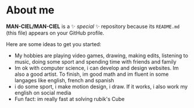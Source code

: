 # About me


**MAN-CIEL/MAN-CIEL** is a ✨ _special_ ✨ repository because its `README.md` (this file) appears on your GitHub profile.

Here are some ideas to get you started:

- My hobbies are playing video games, drawing, making edits, listening to music, doing some sport and spending time with friends and family
- Im ok with computer science, i can develop and design websites. Im also a good artist. To finish, im good math and im fluent in some langages like english, french and spanish
- i do some sport, i make motion design, i draw. If it works, i also work my english on social media
- Fun fact: im really fast at solving rubik's Cube
